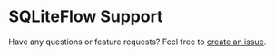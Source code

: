 # SQLiteFlow Support

Have any questions or feature requests? Feel free to [create an issue](https://github.com/SQLiteFlow/SQLiteFlow-Issues/issues).
